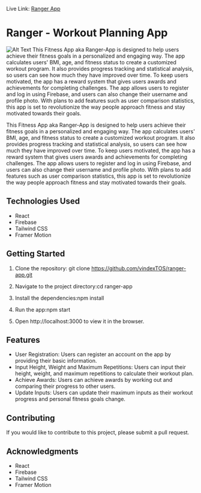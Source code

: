 Live Link: [Ranger App](https://ranger-app.netlify.app/)

# Ranger - Workout Planning App
![Alt Text](https://firebasestorage.googleapis.com/v0/b/pcmarket-8f5e8.appspot.com/o/Fitness%20App%20Demo%20Photo%20.jpg?alt=media&token=d25b6c9f-d6c2-49af-ab71-182371cbbaab)
This Fitness App aka Ranger-App is designed to help users achieve their fitness goals in a personalized and engaging way. The app calculates users' BMI, age, and fitness status to create a customized workout program. It also provides progress tracking and statistical analysis, so users can see how much they have improved over time. To keep users motivated, the app has a reward system that gives users awards and achievements for completing challenges. The app allows users to register and log in using Firebase, and users can also change their username and profile photo. With plans to add features such as user comparison statistics, this app is set to revolutionize the way people approach fitness and stay motivated towards their goals.
 

This Fitness App aka Ranger-App is designed to help users achieve their fitness goals in a personalized and engaging way. The app calculates users' BMI, age, and fitness status to create a customized workout program. It also provides progress tracking and statistical analysis, so users can see how much they have improved over time. To keep users motivated, the app has a reward system that gives users awards and achievements for completing challenges. The app allows users to register and log in using Firebase, and users can also change their username and profile photo. With plans to add features such as user comparison statistics, this app is set to revolutionize the way people approach fitness and stay motivated towards their goals.

## Technologies Used
- React
- Firebase
- Tailwind CSS
- Framer Motion

## Getting Started
1. Clone the repository:
git clone https://github.com/vindexTOS/ranger-app.git

2. Navigate to the project directory:cd ranger-app


3. Install the dependencies:npm install




4. Run the app:npm start



5. Open http://localhost:3000 to view it in the browser.

## Features
- User Registration: Users can register an account on the app by providing their basic information.
- Input Height, Weight and Maximum Repetitions: Users can input their height, weight, and maximum repetitions to calculate their workout plan.
- Achieve Awards: Users can achieve awards by working out and comparing their progress to other users.
- Update Inputs: Users can update their maximum inputs as their workout progress and personal fitness goals change.

## Contributing
If you would like to contribute to this project, please submit a pull request.

## Acknowledgments
- React
- Firebase
- Tailwind CSS
- Framer Motion
